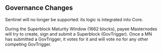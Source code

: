 Governance Changes
------------------------

Sentinel will no longer be supported: its logic is integrated into Core.

During the Superblock Maturity Window (1662 blocks), payee Masternodes will try to create, sign and submit a Superblock (GovTrigger).
Once a MN has submitted a GovTrigger, it votes for it and will vote no for any other competing GovTrigger.

